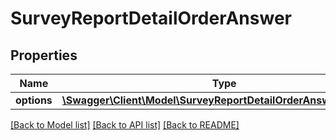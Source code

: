 # SurveyReportDetailOrderAnswer

## Properties
Name | Type | Description | Notes
------------ | ------------- | ------------- | -------------
**options** | [**\Swagger\Client\Model\SurveyReportDetailOrderAnswerOptions[]**](SurveyReportDetailOrderAnswerOptions.md) |  | 

[[Back to Model list]](../README.md#documentation-for-models) [[Back to API list]](../README.md#documentation-for-api-endpoints) [[Back to README]](../README.md)


